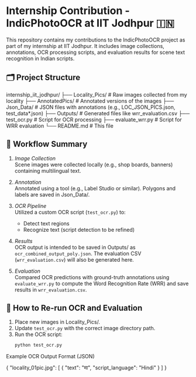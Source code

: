# Internship Contribution - IndicPhotoOCR at IIT Jodhpur 🇮🇳

This repository contains my contributions to the IndicPhotoOCR project as part of my internship at IIT Jodhpur. It includes image collections, annotations, OCR processing scripts, and evaluation results for scene text recognition in Indian scripts.

## 🗂 Project Structure

internship_iit_jodhpur/
├── Locality_Pics/ # Raw images collected from my locality
├── AnnotatedPics/ # Annotated versions of the images
├── Json_Data/ # JSON files with annotations (e.g., LOC_JSON_PICS.json, test_data*.json)
├── Outputs/ # Generated files like wrr_evaluation.csv
├── test_ocr.py # Script for OCR processing
├── evaluate_wrr.py # Script for WRR evaluation
└── README.md # This file

## 📝 Workflow Summary

1. *Image Collection*  
   Scene images were collected locally (e.g., shop boards, banners) containing multilingual text.

2. *Annotation*  
   Annotated using a tool (e.g., Label Studio or similar). Polygons and labels are saved in Json_Data/.

3. *OCR Pipeline*  
   Utilized a custom OCR script (`test_ocr.py`) to:
   - Detect text regions
   - Recognize text (script detection to be refined)

4. *Results*  
   OCR output is intended to be saved in Outputs/ as `ocr_combined_output_poly.json`. The evaluation CSV (`wrr_evaluation.csv`) will also be generated here.

5. *Evaluation*  
   Compared OCR predictions with ground-truth annotations using `evaluate_wrr.py` to compute the Word Recognition Rate (WRR) and save results in `wrr_evaluation.csv`.

## 🔁 How to Re-run OCR and Evaluation

1. Place new images in Locality_Pics/.
2. Update `test_ocr.py` with the correct image directory path.
3. Run the OCR script:
   ```bash
   python test_ocr.py

Example OCR Output Format (JSON)

{
  "locality_01pic.jpg": [
    {
      "text": "मा",
      "script_language": "Hindi"
    }
  ]
}